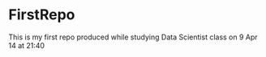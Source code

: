 FirstRepo
=========

This is my first repo produced while studying Data Scientist class on 9 Apr 14 at 21:40
